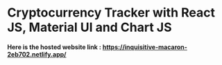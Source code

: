 # Cryptocurrency Tracker with React JS, Material UI and Chart JS


#### Here is the hosted website link :  https://inquisitive-macaron-2eb702.netlify.app/
